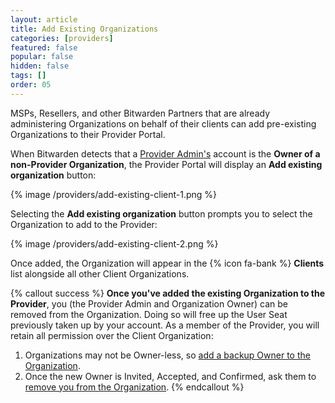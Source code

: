 ```yaml
---
layout: article
title: Add Existing Organizations
categories: [providers]
featured: false
popular: false
hidden: false
tags: []
order: 05
---
```


MSPs, Resellers, and other Bitwarden Partners that are already administering Organizations on behalf of their clients can add pre-existing Organizations to their Provider Portal.

When Bitwarden detects that a [Provider Admin's]({{site.baseurl}}/article/provider-users/#provider-user-types) account is the **Owner of a non-Provider Organization**, the Provider Portal will display an **Add existing organization** button:

{% image /providers/add-existing-client-1.png %}

Selecting the **Add existing organization** button prompts you to select the Organization to add to the Provider:

{% image /providers/add-existing-client-2.png %}

Once added, the Organization will appear in the {% icon fa-bank %} **Clients** list alongside all other Client Organizations.

{% callout success %}
**Once you've added the existing Organization to the Provider**, you (the Provider Admin and Organization Owner) can be removed from the Organization. Doing so will free up the User Seat previously taken up by your account. As a member of the Provider, you will retain all permission over the Client Organization:

1. Organizations may not be Owner-less, so [add a backup Owner to the Organization]({{site.baseurl}}/article/managing-users/#invite). 
2. Once the new Owner is Invited, Accepted, and Confirmed, ask them to [remove you from the Organization]({{site.baseurl}}/article/managing-users/#offboard-users).
{% endcallout %}
